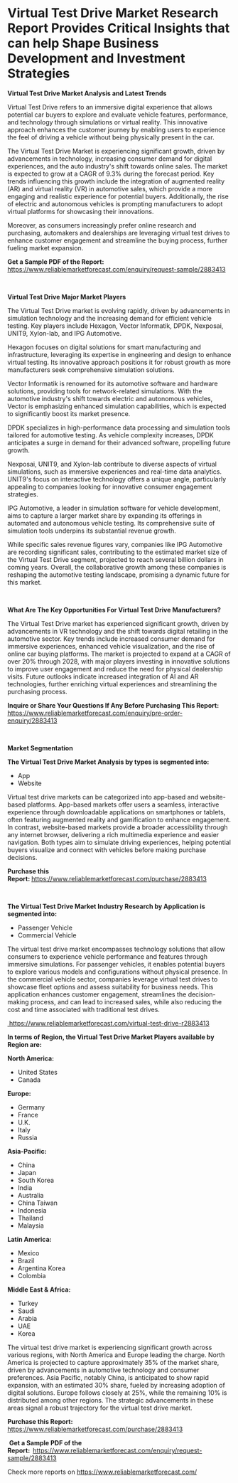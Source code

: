<p><h1>Virtual Test Drive Market Research Report Provides Critical Insights that can help Shape Business Development and Investment Strategies</h1></p><p><strong>Virtual Test Drive Market Analysis and Latest Trends</strong></p>
<p><p>Virtual Test Drive refers to an immersive digital experience that allows potential car buyers to explore and evaluate vehicle features, performance, and technology through simulations or virtual reality. This innovative approach enhances the customer journey by enabling users to experience the feel of driving a vehicle without being physically present in the car.</p><p>The Virtual Test Drive Market is experiencing significant growth, driven by advancements in technology, increasing consumer demand for digital experiences, and the auto industry's shift towards online sales. The market is expected to grow at a CAGR of 9.3% during the forecast period. Key trends influencing this growth include the integration of augmented reality (AR) and virtual reality (VR) in automotive sales, which provide a more engaging and realistic experience for potential buyers. Additionally, the rise of electric and autonomous vehicles is prompting manufacturers to adopt virtual platforms for showcasing their innovations. </p><p>Moreover, as consumers increasingly prefer online research and purchasing, automakers and dealerships are leveraging virtual test drives to enhance customer engagement and streamline the buying process, further fueling market expansion.</p></p>
<p><strong>Get a Sample PDF of the Report:&nbsp;</strong> <a href="https://www.reliablemarketforecast.com/enquiry/request-sample/2883413?utm_campaign=2603&utm_medium=2&utm_source=Github&utm_content=ia&utm_term=13032025&utm_id=virtual-test-drive">https://www.reliablemarketforecast.com/enquiry/request-sample/2883413</a></p>
<p>&nbsp;</p>
<p><strong>Virtual Test Drive Major Market Players</strong></p>
<p><p>The Virtual Test Drive market is evolving rapidly, driven by advancements in simulation technology and the increasing demand for efficient vehicle testing. Key players include Hexagon, Vector Informatik, DPDK, Nexposai, UNIT9, Xylon-lab, and IPG Automotive.</p><p>Hexagon focuses on digital solutions for smart manufacturing and infrastructure, leveraging its expertise in engineering and design to enhance virtual testing. Its innovative approach positions it for robust growth as more manufacturers seek comprehensive simulation solutions.</p><p>Vector Informatik is renowned for its automotive software and hardware solutions, providing tools for network-related simulations. With the automotive industry's shift towards electric and autonomous vehicles, Vector is emphasizing enhanced simulation capabilities, which is expected to significantly boost its market presence.</p><p>DPDK specializes in high-performance data processing and simulation tools tailored for automotive testing. As vehicle complexity increases, DPDK anticipates a surge in demand for their advanced software, propelling future growth.</p><p>Nexposai, UNIT9, and Xylon-lab contribute to diverse aspects of virtual simulations, such as immersive experiences and real-time data analytics. UNIT9's focus on interactive technology offers a unique angle, particularly appealing to companies looking for innovative consumer engagement strategies.</p><p>IPG Automotive, a leader in simulation software for vehicle development, aims to capture a larger market share by expanding its offerings in automated and autonomous vehicle testing. Its comprehensive suite of simulation tools underpins its substantial revenue growth.</p><p>While specific sales revenue figures vary, companies like IPG Automotive are recording significant sales, contributing to the estimated market size of the Virtual Test Drive segment, projected to reach several billion dollars in coming years. Overall, the collaborative growth among these companies is reshaping the automotive testing landscape, promising a dynamic future for this market.</p></p>
<p>&nbsp;</p>
<p><strong>What Are The Key Opportunities For Virtual Test Drive Manufacturers?</strong></p>
<p><p>The Virtual Test Drive market has experienced significant growth, driven by advancements in VR technology and the shift towards digital retailing in the automotive sector. Key trends include increased consumer demand for immersive experiences, enhanced vehicle visualization, and the rise of online car buying platforms. The market is projected to expand at a CAGR of over 20% through 2028, with major players investing in innovative solutions to improve user engagement and reduce the need for physical dealership visits. Future outlooks indicate increased integration of AI and AR technologies, further enriching virtual experiences and streamlining the purchasing process.</p></p>
<p><strong>Inquire or Share Your Questions If Any Before Purchasing This Report:</strong> <a href="https://www.reliablemarketforecast.com/enquiry/pre-order-enquiry/2883413?utm_campaign=2603&utm_medium=2&utm_source=Github&utm_content=ia&utm_term=13032025&utm_id=virtual-test-drive">https://www.reliablemarketforecast.com/enquiry/pre-order-enquiry/2883413</a></p>
<p>&nbsp;</p>
<p><strong>Market Segmentation</strong></p>
<p><strong>The Virtual Test Drive Market Analysis by types is segmented into:</strong></p>
<p><ul><li>App</li><li>Website</li></ul></p>
<p><p>Virtual test drive markets can be categorized into app-based and website-based platforms. App-based markets offer users a seamless, interactive experience through downloadable applications on smartphones or tablets, often featuring augmented reality and gamification to enhance engagement. In contrast, website-based markets provide a broader accessibility through any internet browser, delivering a rich multimedia experience and easier navigation. Both types aim to simulate driving experiences, helping potential buyers visualize and connect with vehicles before making purchase decisions.</p></p>
<p><strong>Purchase this Report:&nbsp;</strong><a href="https://www.reliablemarketforecast.com/purchase/2883413?utm_campaign=2603&utm_medium=2&utm_source=Github&utm_content=ia&utm_term=13032025&utm_id=virtual-test-drive">https://www.reliablemarketforecast.com/purchase/2883413</a></p>
<p>&nbsp;</p>
<p><strong>The Virtual Test Drive Market Industry Research by Application is segmented into:</strong></p>
<p><ul><li>Passenger Vehicle</li><li>Commercial Vehicle</li></ul></p>
<p><p>The virtual test drive market encompasses technology solutions that allow consumers to experience vehicle performance and features through immersive simulations. For passenger vehicles, it enables potential buyers to explore various models and configurations without physical presence. In the commercial vehicle sector, companies leverage virtual test drives to showcase fleet options and assess suitability for business needs. This application enhances customer engagement, streamlines the decision-making process, and can lead to increased sales, while also reducing the cost and time associated with traditional test drives.</p></p>
<p><a href="https://www.reliablemarketforecast.com/virtual-test-drive-r2883413?utm_campaign=2603&utm_medium=2&utm_source=Github&utm_content=ia&utm_term=13032025&utm_id=virtual-test-drive">&nbsp;https://www.reliablemarketforecast.com/virtual-test-drive-r2883413</a></p>
<p><strong>In terms of Region, the Virtual Test Drive Market Players available by Region are:</strong></p>
<p>
    <p> <strong> North America: </strong>
        <ul>
            <li>United States</li>
            <li>Canada</li>
        </ul>
        </p> 
    <p> <strong> Europe: </strong>
        <ul>
            <li>Germany</li>
            <li>France</li>
            <li>U.K.</li>
            <li>Italy</li>
            <li>Russia</li>
        </ul>
        </p> 
    <p> <strong> Asia-Pacific: </strong>
        <ul>
            <li>China</li>
            <li>Japan</li>
            <li>South Korea</li>
            <li>India</li>
            <li>Australia</li>
            <li>China Taiwan</li>
            <li>Indonesia</li>
            <li>Thailand</li>
            <li>Malaysia</li>
        </ul>
        </p> 
    <p> <strong> Latin America: </strong>
        <ul>
            <li>Mexico</li>
            <li>Brazil</li>
            <li>Argentina Korea</li>
            <li>Colombia</li>
        </ul>
        </p> 
    <p> <strong> Middle East & Africa: </strong>
        <ul>
            <li>Turkey</li>
            <li>Saudi</li>
            <li>Arabia</li>
            <li>UAE</li>
            <li>Korea</li>
        </ul>
    </p>
    </p>
<p><p>The virtual test drive market is experiencing significant growth across various regions, with North America and Europe leading the charge. North America is projected to capture approximately 35% of the market share, driven by advancements in automotive technology and consumer preferences. Asia Pacific, notably China, is anticipated to show rapid expansion, with an estimated 30% share, fueled by increasing adoption of digital solutions. Europe follows closely at 25%, while the remaining 10% is distributed among other regions. The strategic advancements in these areas signal a robust trajectory for the virtual test drive market.</p></p>
<p><strong>Purchase this Report: </strong><a href="https://www.reliablemarketforecast.com/purchase/2883413?utm_campaign=2603&utm_medium=2&utm_source=Github&utm_content=ia&utm_term=13032025&utm_id=virtual-test-drive">https://www.reliablemarketforecast.com/purchase/2883413</a></p>
<p>&nbsp;<strong>Get a Sample PDF of the Report:&nbsp;&nbsp;</strong><a href="https://www.reliablemarketforecast.com/enquiry/request-sample/2883413?utm_campaign=2603&utm_medium=2&utm_source=Github&utm_content=ia&utm_term=13032025&utm_id=virtual-test-drive">https://www.reliablemarketforecast.com/enquiry/request-sample/2883413</a></p>
<p><strong></strong></p>
<p>Check more reports on <a href="https://www.reliablemarketforecast.com/?utm_campaign=2603&utm_medium=2&utm_source=Github&utm_content=ia&utm_term=13032025&utm_id=virtual-test-drive">https://www.reliablemarketforecast.com/</a></p>